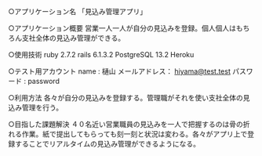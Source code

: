○アプリケーション名 
「見込み管理アプリ」

○アプリケーション概要
 営業一人一人が自分の見込みを登録。個人個人はもちろん支社全体の見込み管理ができる。

○使用技術
ruby 2.7.2 rails 6.1.3.2 PostgreSQL 13.2 Heroku

○テスト用アカウント 
name : 樋山
メールアドレス： hiyama@test.test
パスワード : password

○利用方法 
各々が自分の見込みを登録する。管理職がそれを使い支社全体の見込み管理を行う。

○目指した課題解決 
４０名近い営業職員の見込みを一人で把握するのは骨の折れる作業。紙で提出してもらっても刻一刻と状況は変わる。各々がアプリ上で登録することでリアルタイムの見込み管理ができるようになる。



